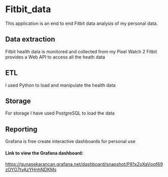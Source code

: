 # Fitbit_data
This application is an end to end Fitbit data analysis of my personal data.

## Data extraction
Fitbit health data is monitored and collected from my Pixel Watch 2
Fitbit provides a Web API to access all the heath data

## ETL
I used Python to load and manipulate the health data

## Storage
For storage I have used PostgreSQL to load the data

## Reporting
Grafana is free create interactive dashboards for personal use

#### Link to view the Grafana dashboard:
https://gunasekarancan.grafana.net/dashboard/snapshot/P81xZoXaVpqf69zOYG7tvAzYHnhNDKMs
